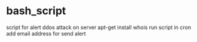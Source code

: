 # bash_script
script for alert ddos attack on server
apt-get install whois
run script in cron
add email address for send alert
